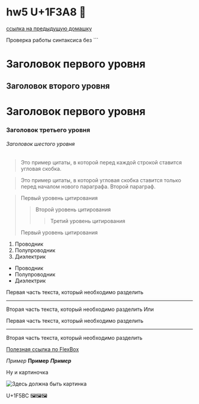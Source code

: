 # hw5 U+1F3A8 🎨
[ссылка на предыдущую домашку](https://alexandra77718.github.io/hw4.2/)

Проверка работы синтаксиса без ```

Заголовок первого уровня
========================
Заголовок второго уровня
-------------------------

#  Заголовок первого уровня
### Заголовок третьего уровня
###### Заголовок шестого уровня

>Это пример цитаты,
>в которой перед каждой строкой
>ставится угловая скобка.

>Это пример цитаты,
в которой угловая скобка
ставится только перед началом нового параграфа.
>Второй параграф.

> Первый уровень цитирования
>> Второй уровень цитирования
>>> Третий уровень цитирования
>
>Первый уровень цитирования

1.	Проводник
2.	Полупроводник
3.	Диэлектрик

- Проводник
- Полупроводник
- Диэлектрик

Первая часть текста, который необходимо разделить
***
Вторая часть текста, который необходимо разделить
Или

Первая часть текста, который необходимо разделить

---

Вторая часть текста, который необходимо разделить


[Полезная ссылка по FlexBox](https://css-tricks.com/snippets/css/a-guide-to-flexbox/)

*Пример*
**Пример**
***Пример***

Ну и картиночка

![Здесь должна быть картинка](../images/for_readme.png)

U+1F5BC 🖼🖼🖼
